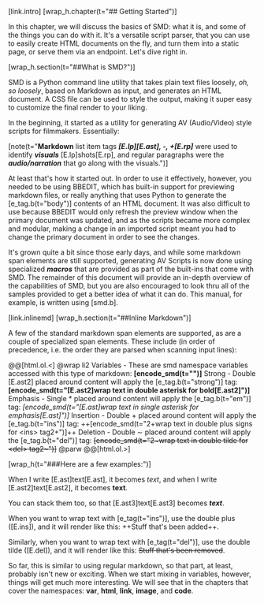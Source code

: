 [link.intro]
[wrap_h.chapter(t="## Getting Started")]

In this chapter, we will discuss the basics of SMD: what it is, and some of the things you can do with it. It's a versatile script parser, that you can use to easily create HTML documents on the fly, and turn them into a static page, or serve them via an endpoint. Let's dive right in.

[wrap_h.section(t="##What is SMD?")]

SMD is a Python command line utility that takes plain text files loosely, *oh, so loosely*, based on Markdown as input, and generates an HTML document. A CSS file can be used to style the output, making it super easy to customize the final render to your liking.

In the beginning, it started as a utility for generating AV (Audio/Video) style scripts for filmmakers. Essentially:

[note(t="**Markdown** list item tags ***[E.lp][E.ast], -, +[E.rp]*** were used to identify ***visuals*** [E.lp]shots[E.rp], and regular paragraphs were the ***audio/narration*** that go along with the visuals.")]

At least that's how it started out. In order to use it effectively, however, you needed to be using BBEDIT, which has built-in support for previewing markdown files, or really anything that uses Python to generate the [e_tag.b(t="body")] contents of an HTML document. It was also difficult to use because BBEDIT would only refresh the preview window when the primary document was updated, and as the scripts became more complex and modular, making a change in an imported script meant you had to change the primary document in order to see the changes.

It's grown quite a bit since those early days, and while some markdown span elements are still supported, generating AV Scripts is now done using specialized ***macros*** that are provided as part of the built-ins that come with SMD. The remainder of this document will provide an in-depth overview of the capabilities of SMD, but you are also encouraged to look thru all of the samples provided to get a better idea of what it can do. This manual, for example, is written using [smd.b].

[link.inlinemd]
[wrap_h.section(t="##Inline Markdown")]

A few of the standard markdown span elements are supported, as are a couple of specialized span elements. These include (in order of precedence, i.e. the order they are parsed when scanning input lines):

@@[html.ol.<]
@wrap li2
Variables - These are smd namespace variables accessed with this type of markdown: **[encode_smd(t="<variable>")]**
Strong - Double [E.ast2] placed around content will apply the [e_tag.b(t="strong")] tag: **[encode_smd(t="[E.ast2]wrap text in double asterisk for bold[E.ast2]")]**
Emphasis - Single &ast; placed around content will apply the [e_tag.b(t="em")] tag: *[encode_smd(t="[E.ast]wrap text in single asterisk for emphasis[E.ast]")]*
Insertion - Double &plus; placed around content will apply the [e_tag.b(t="ins")] tag: ++[encode_smd(t="2+wrap text in double plus signs for &lt;ins&gt; tag2+")]++
Deletion - Double &sim; placed around content will apply the [e_tag.b(t="del")] tag: ~~[encode_smd(t="2~wrap text in double tilde for &lt;del&gt; tag2~")]~~
@parw
@@[html.ol.>]

[wrap_h(t="###Here are a few examples:")]

When I write [E.ast]text[E.ast], it becomes *text*, and when I write [E.ast2]text[E.ast2], it becomes **text**.

You can stack them too, so that [E.ast3]text[E.ast3] becomes ***text***.

When you want to wrap text with [e_tag(t="ins")], use the double plus ([E.ins]), and it will render like this: ++Stuff that's been added++. 

Similarly, when you want to wrap text with [e_tag(t="del")], use the double tilde ([E.del]), and it will render like this: ~~Stuff that's been removed~~.

So far, this is similar to using regular markdown, so that part, at least, probably isn't new or exciting. When we start mixing in variables, however, things will get much more interesting. We will see that in the chapters that cover the namespaces: **var**, **html**, **link**, **image**, and **code**.
